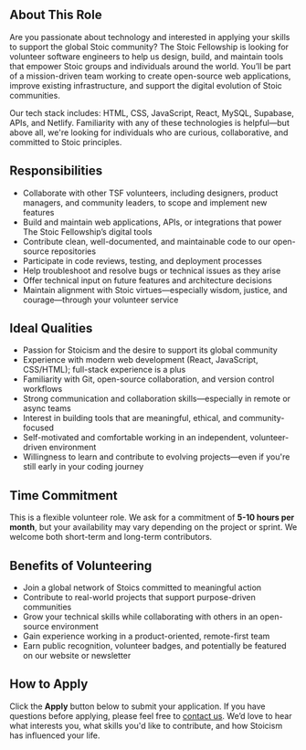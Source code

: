 ## About This Role

Are you passionate about technology and interested in applying your skills to support the global Stoic community? The Stoic Fellowship is looking for volunteer software engineers to help us design, build, and maintain tools that empower Stoic groups and individuals around the world. You’ll be part of a mission-driven team working to create open-source web applications, improve existing infrastructure, and support the digital evolution of Stoic communities.

Our tech stack includes: HTML, CSS, JavaScript, React, MySQL, Supabase, APIs, and Netlify. Familiarity with any of these technologies is helpful—but above all, we're looking for individuals who are curious, collaborative, and committed to Stoic principles.

## Responsibilities

- Collaborate with other TSF volunteers, including designers, product managers, and community leaders, to scope and implement new features
- Build and maintain web applications, APIs, or integrations that power The Stoic Fellowship’s digital tools
- Contribute clean, well-documented, and maintainable code to our open-source repositories
- Participate in code reviews, testing, and deployment processes
- Help troubleshoot and resolve bugs or technical issues as they arise
- Offer technical input on future features and architecture decisions
- Maintain alignment with Stoic virtues—especially wisdom, justice, and courage—through your volunteer service

## Ideal Qualities

- Passion for Stoicism and the desire to support its global community
- Experience with modern web development (React, JavaScript, CSS/HTML); full-stack experience is a plus
- Familiarity with Git, open-source collaboration, and version control workflows
- Strong communication and collaboration skills—especially in remote or async teams
- Interest in building tools that are meaningful, ethical, and community-focused
- Self-motivated and comfortable working in an independent, volunteer-driven environment
- Willingness to learn and contribute to evolving projects—even if you're still early in your coding journey

## Time Commitment

This is a flexible volunteer role. We ask for a commitment of **5-10 hours per month**, but your availability may vary depending on the project or sprint. We welcome both short-term and long-term contributors.

## Benefits of Volunteering

- Join a global network of Stoics committed to meaningful action
- Contribute to real-world projects that support purpose-driven communities
- Grow your technical skills while collaborating with others in an open-source environment
- Gain experience working in a product-oriented, remote-first team
- Earn public recognition, volunteer badges, and potentially be featured on our website or newsletter

## How to Apply

Click the **Apply** button below to submit your application. If you have questions before applying, please feel free to [contact us](https://stoicfellowship.com/contact). We’d love to hear what interests you, what skills you'd like to contribute, and how Stoicism has influenced your life.
